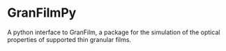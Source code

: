 # GranFilmPy
A python interface to GranFilm, a package for the simulation of the optical properties of supported thin granular films.
